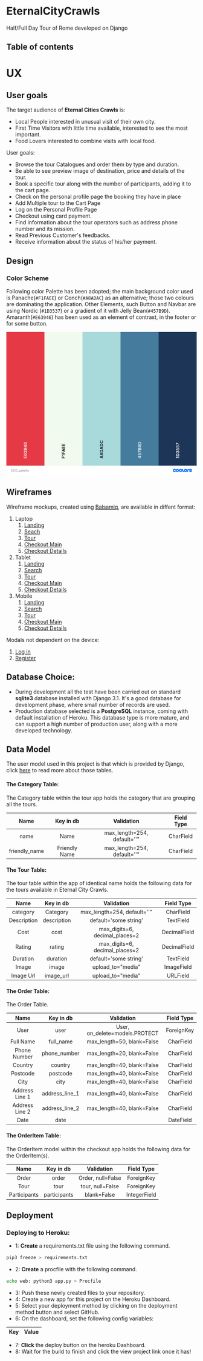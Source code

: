 # EternalCityCrawls
Half/Full Day Tour of Rome developed on Django

## Table of contents
<!--ts-->

# UX

## User goals

The target audience of **Eternal Cities Crawls** is:
- Local People interested in unusual visit of their own city.
- First Time Visitors with little time available, interested to see the most important.
- Food Lovers interested to combine visits with local food.

User goals:
- Browse the tour Catalogues and order them by type and duration.
- Be able to see preview image of destination, price and details of the tour.
- Book a specific tour along with the number of participants, adding it to the cart page.
- Check on the personal profile page the booking they have in place
- Add Multiple tour to the Cart Page
- Log on the Personal Profile Page
- Checkout using card payment.
- Find information about the tour operators such as address phone number and its mission.
- Read Previous Customer's feedbacks.
- Receive information about the status of his/her payment.

## Design

### Color Scheme
Following color Palette has been adopted; the main background color used is Panache(`#F1FAEE`) or Conch(`#A8ADAC`) as an alternative; those two colours are dominating the application. Other Elements, such Button and Navbar are using Nordic (`#1D3537`) or a gradient of it with Jelly Bean(`#457B9D`). Amaranth(`#E63946`) has been used as an element of contrast, in the footer or for some button.

![Color Palette](static/img/ECC_palette.png)

## Wireframes

Wireframe mockups, created using [Balsamiq](https://balsamiq.com/), are available in diffent format:

 1. Laptop
    1. [Landing](wireframes/landing/LandingLaptop.pdf)
    1. [Seach](wireframes/search/SearchLaptop.pdf)
    1. [Tour](wireframes/tour/TourLaptop.pdf)
    1. [Checkout Main](wireframes/checkout/CheckoutMainLaptop.pdf)
    1. [Checkout Details](wireframes/checkout/CheckoutDetailsLaptop.pdf)
 1. Tablet
     1. [Landing](wireframes/landing/LandingTablet.pdf)
     1. [Search](wireframes/search/SearchTablet.pdf)
     1. [Tour](wireframes/tour/TourTablet.pdf)
     1. [Checkout Main](wireframes/checkout/CheckoutMainTablet.pdf)
     1. [Checkout Details](wireframes/checkout/CheckoutDetailsTablet.pdf)
 1. Mobile
     1. [Landing](wireframes/landing/LandingMobile.pdf)
     1. [Search](wireframes/search/SearchMobile.pdf)
     1. [Tour](wireframes/tour/TourMobile.pdf)
     1. [Checkout Main](wireframes/checkout/CheckoutMainMobile.pdf)
     1. [Checkout Details](wireframes/checkout/CheckoutDetailsMobile.pdf)


Modals not dependent on the device:

   1. [Log in](static/img/wireframes/login/login.pdf)
   1. [Register](static/img/wireframes/login/registration.pdf)

## Database Choice:

* During development all the test have been carried out on standard <strong>sqlite3</strong> database installed with Django 3.1. It's a good database for development phase, where small number of records are used.
* Production database selected is a <strong>PostgreSQL</strong> instance, coming with default installation of Heroku. This database type is more mature, and can support a high number of production user, along with a more developed technology.

## Data Model

The user model used in this project is that which is provided by Django, click <a href="https://docs.djangoproject.com/en/3.0/ref/contrib/auth/">here</a> to read more about those tables.

#### The Category Table:

The Category table within the tour app holds the category that are grouping all the tours.

**Name**|**Key in db**|**Validation**|**Field Type**
:-----:|:-----:|:-----:|:-----:
name|Name|max\_length=254, default=''"|CharField
friendly_name|Friendly Name|max\_length=254, default=''"|CharField


#### The Tour Table:

The tour table within the app of identical name holds the following data for the tours available in Eternal City Crawls.

**Name**|**Key in db**|**Validation**|**Field Type**
:-----:|:-----:|:-----:|:-----:
category|Category|max\_length=254, default=''"|CharField
Description|description|default='some string'|TextField
Cost|cost|max\_digits=6, decimal\_places=2|DecimalField
Rating|rating|max\_digits=6, decimal\_places=2|DecimalField
Duration|duration|default='some string'|TextField
Image|image|upload\_to="media"|ImageField
Image Url|image_url|upload\_to="media"|URLField


#### The Order Table:

The Order Table.

**Name**|**Key in db**|**Validation**|**Field Type**
:-----:|:-----:|:-----:|:-----:
User|user|User, on\_delete=models.PROTECT|ForeignKey
Full Name|full\_name|max\_length=50, blank=False|CharField
Phone Number|phone\_number|max\_length=20, blank=False|CharField
Country|country|max\_length=40, blank=False|CharField
Postcode|postcode|max\_length=40, blank=False|CharField
City|city|max\_length=40, blank=False|CharField
Address Line 1|address\_line\_1|max\_length=40, blank=False|CharField
Address Line 2|address\_line\_2|max\_length=40, blank=False|CharField
Date|date| |DateField

#### The OrderItem Table:

The OrderItem model within the checkout app holds the following data for the OrderItem(s).

**Name**|**Key in db**|**Validation**|**Field Type**
:-----:|:-----:|:-----:|:-----:
Order|order|Order, null=False|ForeignKey
Tour|tour|tour, null=False|ForeignKey
Participants|participants|blank=False|IntegerField


## Deployment

### Deploying to Heroku:

* 1: <strong>Create</strong> a requirements.txt file using the following command.
```bash
pip3 freeze > requirements.txt
```

* 2: <strong>Create</strong> a procfile with the following command.
```bash
echo web: python3 app.py > Procfile
```
* 3: Push these newly created files to your repository.
* 4: Create a new app for this project on the Heroku Dashboard.
* 5: Select your deployment method by clicking on the deployment method button and select GitHub.
* 6: On the dashboard, set the following config variables:

**Key**|**Value**
:-----:|:-----:


* 7: <strong>Click</strong> the deploy button on the heroku Dashboard.
* 8: Wait for the build to finish and click the view project link once it has!





